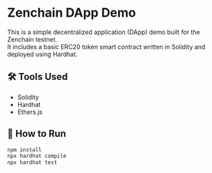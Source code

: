 # Zenchain DApp Demo

This is a simple decentralized application (DApp) demo built for the Zenchain testnet.  
It includes a basic ERC20 token smart contract written in Solidity and deployed using Hardhat.

## 🛠️ Tools Used
- Solidity
- Hardhat
- Ethers.js

## 🚀 How to Run

```bash
npm install
npx hardhat compile
npx hardhat test
